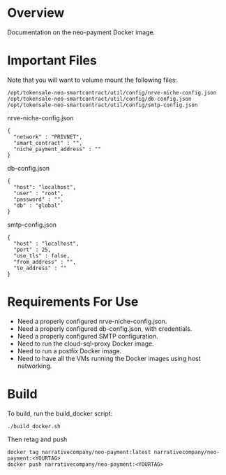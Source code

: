 # Overview

Documentation on the neo-payment Docker image.

# Important Files

Note that you will want to volume mount the following files:

```
/opt/tokensale-neo-smartcontract/util/config/nrve-niche-config.json
/opt/tokensale-neo-smartcontract/util/config/db-config.json
/opt/tokensale-neo-smartcontract/util/config/smtp-config.json
```

nrve-niche-config.json

```
{
  "network" : "PRIVNET",
  "smart_contract" : "",
  "niche_payment_address" : ""
}
```

db-config.json

```
{
  "host": "localhost",
  "user" : "root",
  "password" : "",
  "db" : "global"
}
```

smtp-config.json

```
{
  "host" : "localhost",
  "port" : 25,
  "use_tls" : false,
  "from_address" : "",
  "to_address" : ""
}
```

# Requirements For Use

- Need a properly configured nrve-niche-config.json.
- Need a properly configured db-config.json, with credentials.
- Need a properly configured SMTP configuration.
- Need to run the cloud-sql-proxy Docker image.
- Need to run a postfix Docker image.
- Need to have all the VMs running the Docker images using host networking.

# Build

To build, run the build_docker script:

```
./build_docker.sh
```

Then retag and push

```
docker tag narrativecompany/neo-payment:latest narrativecompany/neo-payment:<YOURTAG> 
docker push narrativecompany/neo-payment:<YOURTAG>
```
